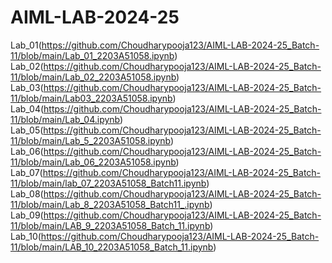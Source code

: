 # AIML-LAB-2024-25
Lab_01(https://github.com/Choudharypooja123/AIML-LAB-2024-25_Batch-11/blob/main/Lab_01_2203A51058.ipynb)
Lab_02(https://github.com/Choudharypooja123/AIML-LAB-2024-25_Batch-11/blob/main/Lab_02_2203A51058.ipynb)
Lab_03(https://github.com/Choudharypooja123/AIML-LAB-2024-25_Batch-11/blob/main/Lab03_2203A51058.ipynb)  
Lab_04(https://github.com/Choudharypooja123/AIML-LAB-2024-25_Batch-11/blob/main/Lab_04.ipynb)       
Lab_05(https://github.com/Choudharypooja123/AIML-LAB-2024-25_Batch-11/blob/main/Lab_5_2203A51058.ipynb)  
Lab_06(https://github.com/Choudharypooja123/AIML-LAB-2024-25_Batch-11/blob/main/Lab_06_2203A51058.ipynb)    
Lab_07(https://github.com/Choudharypooja123/AIML-LAB-2024-25_Batch-11/blob/main/lab_07_2203A51058_Batch11.ipynb)  
Lab_08(https://github.com/Choudharypooja123/AIML-LAB-2024-25_Batch-11/blob/main/Lab_8_2203A51058_Batch11_.ipynb)  
Lab_09(https://github.com/Choudharypooja123/AIML-LAB-2024-25_Batch-11/blob/main/LAB_9_2203A51058_Batch_11.ipynb)
Lab_10(https://github.com/Choudharypooja123/AIML-LAB-2024-25_Batch-11/blob/main/LAB_10_2203A51058_Batch_11.ipynb)

  
    

